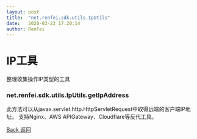 ```yaml
---
layout: post
title:  "net.renfei.sdk.utils.IpUtils"
date:   2020-03-22 17:20:14
author: RenFei
---
```


# IP工具
整理收集操作IP类型的工具

### net.renfei.sdk.utils.IpUtils.getIpAddress
此方法可以从javax.servlet.http.HttpServletRequest中取得远端的客户端IP地址。
支持Nginx、AWS APIGateway、Cloudflare等反代工具。

<a href="/">Back 返回</a>